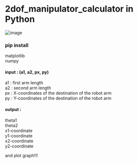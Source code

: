 # 2dof_manipulator_calculator in Python

![image](https://user-images.githubusercontent.com/81808758/190859297-138d7569-7b13-4528-b2e9-b68b4ae1d4df.png)  
  
### pip install  
matplotlib  
numpy  
  
  
#### input : (a1, a2, px, py)  
  a1 : first arm length  
  a2 : second arm length  
  px : X-coordinates of the destination of the robot arm  
  py : Y-coordinates of the destination of the robot arm  
  
  
  
  
#### output :  
  theta1  
  theta2  
  x1-coordinate  
  y1-coordinate  
  x2-coordinate  
  y2-coordinate  

and plot graph!!!

